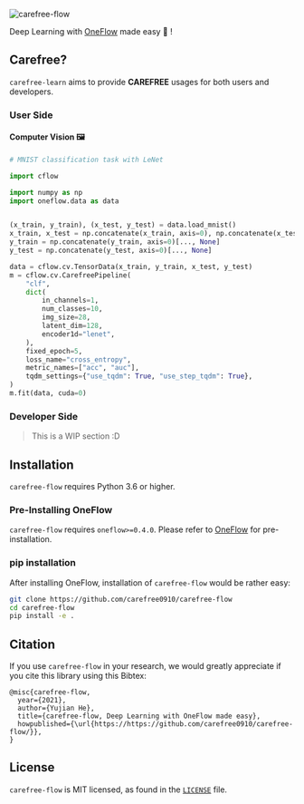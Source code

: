 ![carefree-flow][socialify-image]

Deep Learning with [OneFlow](https://github.com/OneFlow-Inc/oneflow) made easy 🚀 !


## Carefree?

`carefree-learn` aims to provide **CAREFREE** usages for both users and developers.

### User Side

#### Computer Vision 🖼️

```python
# MNIST classification task with LeNet

import cflow

import numpy as np
import oneflow.data as data


(x_train, y_train), (x_test, y_test) = data.load_mnist()
x_train, x_test = np.concatenate(x_train, axis=0), np.concatenate(x_test, axis=0)
y_train = np.concatenate(y_train, axis=0)[..., None]
y_test = np.concatenate(y_test, axis=0)[..., None]

data = cflow.cv.TensorData(x_train, y_train, x_test, y_test)
m = cflow.cv.CarefreePipeline(
    "clf",
    dict(
        in_channels=1,
        num_classes=10,
        img_size=28,
        latent_dim=128,
        encoder1d="lenet",
    ),
    fixed_epoch=5,
    loss_name="cross_entropy",
    metric_names=["acc", "auc"],
    tqdm_settings={"use_tqdm": True, "use_step_tqdm": True},
)
m.fit(data, cuda=0)
```

### Developer Side

> This is a WIP section :D


## Installation

`carefree-flow` requires Python 3.6 or higher.

### Pre-Installing OneFlow

`carefree-flow` requires `oneflow>=0.4.0`. Please refer to [OneFlow](https://github.com/OneFlow-Inc/oneflow) for pre-installation.

### pip installation

After installing OneFlow, installation of `carefree-flow` would be rather easy:

```bash
git clone https://github.com/carefree0910/carefree-flow
cd carefree-flow
pip install -e .
```


## Citation

If you use `carefree-flow` in your research, we would greatly appreciate if you cite this library using this Bibtex:

```
@misc{carefree-flow,
  year={2021},
  author={Yujian He},
  title={carefree-flow, Deep Learning with OneFlow made easy},
  howpublished={\url{https://https://github.com/carefree0910/carefree-flow/}},
}
```


## License

`carefree-flow` is MIT licensed, as found in the [`LICENSE`](https://github.com/carefree0910/carefree-flow/blob/main/LICENSE) file.


[socialify-image]: https://socialify.git.ci/carefree0910/carefree-flow/image?description=1&descriptionEditable=Deep%20Learning%20%E2%9D%A4%EF%B8%8F%20OneFlow&forks=1&issues=1&language=1&owner=1&stargazers=1&theme=Light